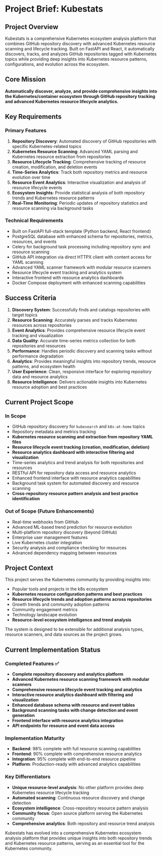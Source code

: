 # Project Brief: Kubestats

## Project Overview

Kubestats is a comprehensive Kubernetes ecosystem analysis platform that combines GitHub repository discovery with advanced Kubernetes resource scanning and lifecycle tracking. Built on FastAPI and React, it automatically discovers, tracks, and analyzes GitHub repositories tagged with Kubernetes topics while providing deep insights into Kubernetes resource patterns, configurations, and evolution across the ecosystem.

## Core Mission

**Automatically discover, analyze, and provide comprehensive insights into the Kubernetes/container ecosystem through GitHub repository tracking and advanced Kubernetes resource lifecycle analytics.**

## Key Requirements

### Primary Features
1. **Repository Discovery**: Automated discovery of GitHub repositories with specific Kubernetes-related topics
2. **Kubernetes Resource Scanning**: Advanced YAML parsing and Kubernetes resource extraction from repositories
3. **Resource Lifecycle Tracking**: Comprehensive tracking of resource creation, modification, and deletion events
4. **Time-Series Analytics**: Track both repository metrics and resource evolution over time
5. **Resource Event Analytics**: Interactive visualization and analysis of resource lifecycle events
6. **Ecosystem Insights**: Provide statistical analysis of both repository trends and Kubernetes resource patterns
7. **Real-Time Monitoring**: Periodic updates of repository statistics and resource scanning via background tasks

### Technical Requirements
- Built on FastAPI full-stack template (Python backend, React frontend)
- PostgreSQL database with enhanced schema for repositories, metrics, resources, and events
- Celery for background task processing including repository sync and resource scanning
- GitHub API integration via direct HTTPX client with content access for YAML scanning
- Advanced YAML scanner framework with modular resource scanners
- Resource lifecycle event tracking and analytics system
- Interactive frontend with resource analytics dashboards
- Docker Compose deployment with enhanced scanning capabilities

## Success Criteria

1. **Discovery System**: Successfully finds and catalogs repositories with target topics
2. **Resource Scanning**: Accurately parses and tracks Kubernetes resources across repositories
3. **Event Analytics**: Provides comprehensive resource lifecycle event tracking and visualization
4. **Data Quality**: Accurate time-series metrics collection for both repositories and resources
5. **Performance**: Handles periodic discovery and scanning tasks without performance degradation
6. **Analytics**: Provides meaningful insights into repository trends, resource patterns, and ecosystem health
7. **User Experience**: Clean, responsive interface for exploring repository data and resource analytics
8. **Resource Intelligence**: Delivers actionable insights into Kubernetes resource adoption and best practices

## Current Project Scope

### In Scope
- GitHub repository discovery for `kubesearch` and `k8s-at-home` topics
- Repository metadata and metrics tracking
- **Kubernetes resource scanning and extraction from repository YAML files**
- **Resource lifecycle event tracking (creation, modification, deletion)**
- **Resource analytics dashboard with interactive filtering and visualization**
- Time-series analytics and trend analysis for both repositories and resources
- RESTful API for repository data access and resource analytics
- Enhanced frontend interface with resource analytics capabilities
- Background task system for automated discovery and resource scanning
- **Cross-repository resource pattern analysis and best practice identification**

### Out of Scope (Future Enhancements)
- Real-time webhooks from GitHub
- Advanced ML-based trend prediction for resource evolution
- Multi-platform repository discovery (beyond GitHub)
- Enterprise user management features
- Live Kubernetes cluster integration
- Security analysis and compliance checking for resources
- Advanced dependency mapping between resources

## Project Context

This project serves the Kubernetes community by providing insights into:
- Popular tools and projects in the k8s ecosystem
- **Kubernetes resource configuration patterns and best practices**
- **Resource lifecycle trends and adoption patterns across repositories**
- Growth trends and community adoption patterns
- Community engagement metrics
- Technology landscape evolution
- **Resource-level ecosystem intelligence and trend analysis**

The system is designed to be extensible for additional analysis types, resource scanners, and data sources as the project grows.

## Current Implementation Status

### Completed Features ✅
- **Complete repository discovery and analytics platform**
- **Advanced Kubernetes resource scanning framework with modular scanners**
- **Comprehensive resource lifecycle event tracking and analytics**
- **Interactive resource analytics dashboard with filtering and visualization**
- **Enhanced database schema with resource and event tables**
- **Background scanning tasks with change detection and event generation**
- **Frontend interface with resource analytics integration**
- **API endpoints for resource and event data access**

### Implementation Maturity
- **Backend**: 98% complete with full resource scanning capabilities
- **Frontend**: 90% complete with comprehensive resource analytics
- **Integration**: 95% complete with end-to-end resource pipeline
- **Platform**: Production-ready with advanced analytics capabilities

### Key Differentiators
- **Unique resource-level analysis**: No other platform provides deep Kubernetes resource lifecycle tracking
- **Automated scanning**: Continuous resource discovery and change detection
- **Ecosystem intelligence**: Cross-repository resource pattern analysis
- **Community focus**: Open source platform serving the Kubernetes community
- **Comprehensive analytics**: Both repository and resource trend analysis

Kubestats has evolved into a comprehensive Kubernetes ecosystem analysis platform that provides unique insights into both repository trends and Kubernetes resource patterns, serving as an essential tool for the Kubernetes community.

